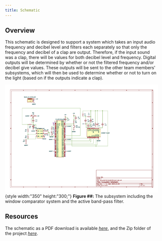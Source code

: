 ```yaml
---
title: Schematic
---
```


## Overview

This schematic is designed to support a system which takes an input audio frequency and decibel level and filters each separately so that only the frequency and decibel of a clap are output. Therefore, if the input sound was a clap, there will be values for both decibel level and frequency. Digital outputs will be determined by whether or not the filtered frequency and/or decibel give values. These outputs will be sent to the other team members' subsystems, which will then be used to determine whether or not to turn on the light (based on if the outputs indicate a clap).


![schematic](SubsystemSchematicDesign.png){style width:"350" height:"300;"}
**Figure ##:** The subsystem including the window comparator system and the active band-pass filter.


## Resources

The schematic as a PDF download is available [*here*](SubsystemSchematicDesign.pdf), and the Zip folder of the project [*here*](SubsystemSchematicDesign2.0.zip).
